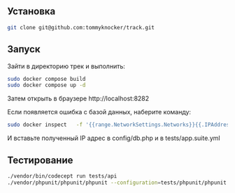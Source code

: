 ## Установка

```bash
git clone git@github.com:tommyknocker/track.git
```

## Запуск

Зайти в директорию трек и выполнить:

```bash
sudo docker compose build
sudo docker compose up -d
```

Затем открыть в браузере http://localhost:8282

Если появляется ошибка с базой данных, наберите команду:

```bash
sudo docker inspect   -f '{{range.NetworkSettings.Networks}}{{.IPAddress}}{{end}}' track-mysql-1
```

И вставьте полученный IP адрес в config/db.php и в tests/app.suite.yml


## Тестирование

```bash
./vendor/bin/codecept run tests/api
./vendor/phpunit/phpunit/phpunit --configuration=tests/phpunit/phpunit.xml tests/phpunit/functional/
```


